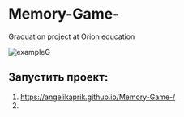 # Memory-Game-
Graduation project at Orion education

![exampleG](https://user-images.githubusercontent.com/89914003/151240379-686b3efd-9750-4308-bfd6-c4f231e248c7.svg)




## Запустить проект:
1) https://angelikaprik.github.io/Memory-Game-/
2)

